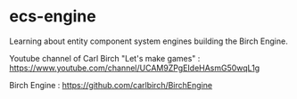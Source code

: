 # ecs-engine
Learning about entity component system engines building the Birch Engine.

Youtube channel of Carl Birch "Let's make games" : https://www.youtube.com/channel/UCAM9ZPgEIdeHAsmG50wqL1g

Birch Engine : https://github.com/carlbirch/BirchEngine


